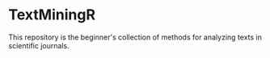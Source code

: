 # TextMiningR
This repository is the beginner's collection of methods for analyzing texts in scientific journals. 
